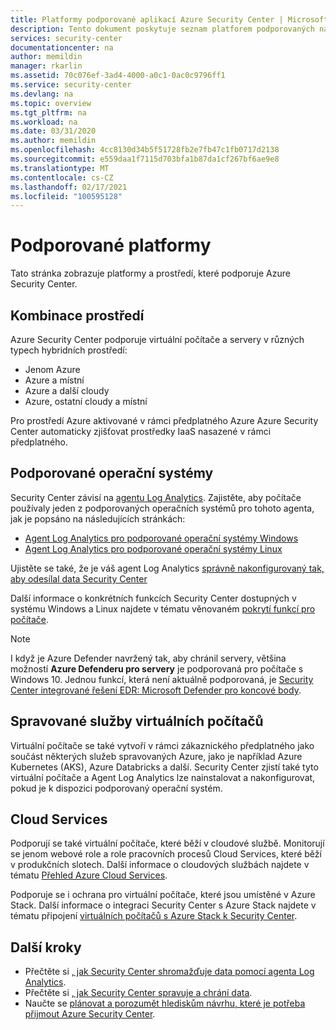 ```yaml
---
title: Platformy podporované aplikací Azure Security Center | Microsoft Docs
description: Tento dokument poskytuje seznam platforem podporovaných nástrojem Azure Security Center.
services: security-center
documentationcenter: na
author: memildin
manager: rkarlin
ms.assetid: 70c076ef-3ad4-4000-a0c1-0ac0c9796ff1
ms.service: security-center
ms.devlang: na
ms.topic: overview
ms.tgt_pltfrm: na
ms.workload: na
ms.date: 03/31/2020
ms.author: memildin
ms.openlocfilehash: 4cc8130d34b5f51728fb2e7fb47c1fb0717d2138
ms.sourcegitcommit: e559daa1f7115d703bfa1b87da1cf267bf6ae9e8
ms.translationtype: MT
ms.contentlocale: cs-CZ
ms.lasthandoff: 02/17/2021
ms.locfileid: "100595128"
---
```

# <a name="supported-platforms"></a>Podporované platformy 

Tato stránka zobrazuje platformy a prostředí, které podporuje Azure Security Center.

## <a name="combinations-of-environments"></a>Kombinace prostředí <a name="vm-server"></a>

Azure Security Center podporuje virtuální počítače a servery v různých typech hybridních prostředí:

* Jenom Azure
* Azure a místní
* Azure a další cloudy
* Azure, ostatní cloudy a místní

Pro prostředí Azure aktivované v rámci předplatného Azure Azure Security Center automaticky zjišťovat prostředky IaaS nasazené v rámci předplatného.

## <a name="supported-operating-systems"></a>Podporované operační systémy

Security Center závisí na [agentu Log Analytics](../azure-monitor/agents/agents-overview.md#log-analytics-agent). Zajistěte, aby počítače používaly jeden z podporovaných operačních systémů pro tohoto agenta, jak je popsáno na následujících stránkách:

* [Agent Log Analytics pro podporované operační systémy Windows](../azure-monitor/agents/agents-overview.md#supported-operating-systems)
* [Agent Log Analytics pro podporované operační systémy Linux](../azure-monitor/agents/agents-overview.md#supported-operating-systems)

Ujistěte se také, že je váš agent Log Analytics [správně nakonfigurovaný tak, aby odesílal data Security Center](security-center-enable-data-collection.md#manual-agent)

Další informace o konkrétních funkcích Security Center dostupných v systému Windows a Linux najdete v tématu věnovaném [pokrytí funkcí pro počítače](security-center-services.md).

> [!NOTE]
> I když je Azure Defender navržený tak, aby chránil servery, většina možností **Azure Defenderu pro servery** je podporovaná pro počítače s Windows 10. Jednou funkcí, která není aktuálně podporovaná, je [Security Center integrované řešení EDR: Microsoft Defender pro koncové body](security-center-wdatp.md).

## <a name="managed-virtual-machine-services"></a>Spravované služby virtuálních počítačů <a name="virtual-machine"></a>

Virtuální počítače se také vytvoří v rámci zákaznického předplatného jako součást některých služeb spravovaných Azure, jako je například Azure Kubernetes (AKS), Azure Databricks a další. Security Center zjistí také tyto virtuální počítače a Agent Log Analytics lze nainstalovat a nakonfigurovat, pokud je k dispozici podporovaný operační systém.

## <a name="cloud-services"></a>Cloud Services <a name="cloud-services"></a>

Podporují se také virtuální počítače, které běží v cloudové službě. Monitorují se jenom webové role a role pracovních procesů Cloud Services, které běží v produkčních slotech. Další informace o cloudových službách najdete v tématu [Přehled Azure Cloud Services](../cloud-services/cloud-services-choose-me.md).

Podporuje se i ochrana pro virtuální počítače, které jsou umístěné v Azure Stack. Další informace o integraci Security Center s Azure Stack najdete v tématu připojení [virtuálních počítačů s Azure Stack k Security Center](quickstart-onboard-machines.md). 

## <a name="next-steps"></a>Další kroky

- Přečtěte si [, jak Security Center shromažďuje data pomocí agenta Log Analytics](security-center-enable-data-collection.md).
- Přečtěte si [, jak Security Center spravuje a chrání data](security-center-data-security.md).
- Naučte se [plánovat a porozumět hlediskům návrhu, které je potřeba přijmout Azure Security Center](security-center-planning-and-operations-guide.md).